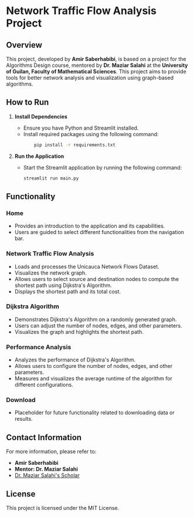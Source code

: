 # Network Traffic Flow Analysis Project

## Overview
This project, developed by **Amir Saberhabibi**, is based on a project for the Algorithms Design course, mentored by **Dr. Maziar Salahi** at the **University of Guilan, Faculty of Mathematical Sciences**. This project aims to provide tools for better network analysis and visualization using graph-based algorithms.


## How to Run

1. **Install Dependencies**
    - Ensure you have Python and Streamlit installed.
    - Install required packages using the following command:
        ```sh
            pip install -r requirements.txt
        ```

2. **Run the Application**
    - Start the Streamlit application by running the following command:
        ```sh
        streamlit run main.py
        ```

## Functionality

### Home
- Provides an introduction to the application and its capabilities.
- Users are guided to select different functionalities from the navigation bar.

### Network Traffic Flow Analysis
- Loads and processes the Unicauca Network Flows Dataset.
- Visualizes the network graph.
- Allows users to select source and destination nodes to compute the shortest path using Dijkstra's Algorithm.
- Displays the shortest path and its total cost.

### Dijkstra Algorithm
- Demonstrates Dijkstra's Algorithm on a randomly generated graph.
- Users can adjust the number of nodes, edges, and other parameters.
- Visualizes the graph and highlights the shortest path.

### Performance Analysis
- Analyzes the performance of Dijkstra's Algorithm.
- Allows users to configure the number of nodes, edges, and other parameters.
- Measures and visualizes the average runtime of the algorithm for different configurations.

### Download
- Placeholder for future functionality related to downloading data or results.

## Contact Information
For more information, please refer to:

- **Amir Saberhabibi**
- **Mentor: Dr. Maziar Salahi**
- [Dr. Maziar Salahi's Scholar](https://scholar.google.com/citations?user=8cXhHrsAAAAJ&hl=en)

## License
This project is licensed under the MIT License.
